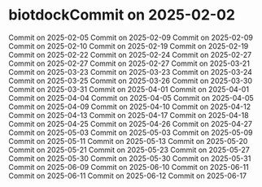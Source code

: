 # biotdockCommit on 2025-02-02
Commit on 2025-02-05
Commit on 2025-02-09
Commit on 2025-02-09
Commit on 2025-02-10
Commit on 2025-02-19
Commit on 2025-02-19
Commit on 2025-02-22
Commit on 2025-02-24
Commit on 2025-02-27
Commit on 2025-02-27
Commit on 2025-02-27
Commit on 2025-03-21
Commit on 2025-03-23
Commit on 2025-03-23
Commit on 2025-03-24
Commit on 2025-03-25
Commit on 2025-03-26
Commit on 2025-03-30
Commit on 2025-03-31
Commit on 2025-04-01
Commit on 2025-04-01
Commit on 2025-04-04
Commit on 2025-04-05
Commit on 2025-04-05
Commit on 2025-04-09
Commit on 2025-04-10
Commit on 2025-04-12
Commit on 2025-04-13
Commit on 2025-04-17
Commit on 2025-04-18
Commit on 2025-04-25
Commit on 2025-04-26
Commit on 2025-04-27
Commit on 2025-05-03
Commit on 2025-05-03
Commit on 2025-05-09
Commit on 2025-05-11
Commit on 2025-05-13
Commit on 2025-05-20
Commit on 2025-05-21
Commit on 2025-05-23
Commit on 2025-05-27
Commit on 2025-05-30
Commit on 2025-05-30
Commit on 2025-05-31
Commit on 2025-06-09
Commit on 2025-06-10
Commit on 2025-06-11
Commit on 2025-06-11
Commit on 2025-06-12
Commit on 2025-06-17
